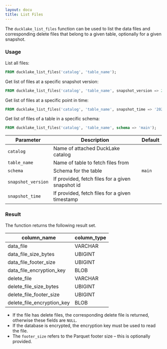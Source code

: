 ```yaml
---
layout: docu
title: List Files
---
```


The `ducklake_list_files` function can be used to list the data files and corresponding delete files that belong to a given table, optionally for a given snapshot.

### Usage

List all files:

```sql
FROM ducklake_list_files('catalog', 'table_name');
```

Get list of files at a specific snapshot version:

```sql
FROM ducklake_list_files('catalog', 'table_name', snapshot_version => 2);
```

Get list of files at a specific point in time:

```sql
FROM ducklake_list_files('catalog', 'table_name', snapshot_time => '2025-06-16 15:24:30');
```

Get list of files of a table in a specific schema:

```sql
FROM ducklake_list_files('catalog', 'table_name', schema => 'main');
```

| Parameter          | Description                                      | Default |
| ------------------ | ------------------------------------------------ | ------- |
| `catalog`          | Name of attached DuckLake catalog                |         |
| `table_name`       | Name of table to fetch files from                |         |
| `schema`           | Schema for the table                             | `main`  |
| `snapshot_version` | If provided, fetch files for a given snapshot id |         |
| `snapshot_time`    | If provided, fetch files for a given timestamp   |         |

### Result

The function returns the following result set.

<div class="monospace_table"></div>

| column_name                | column_type |
| -------------------------- | ----------- |
| data_file                  | VARCHAR     |
| data_file_size_bytes       | UBIGINT     |
| data_file_footer_size      | UBIGINT     |
| data_file_encryption_key   | BLOB        |
| delete_file                | VARCHAR     |
| delete_file_size_bytes     | UBIGINT     |
| delete_file_footer_size    | UBIGINT     |
| delete_file_encryption_key | BLOB        |

* If the file has delete files, the corresponding delete file is returned, otherwise these fields are `NULL`.
* If the database is encrypted, the encryption key must be used to read the file.
* The `footer_size` refers to the Parquet footer size – this is optionally provided.
